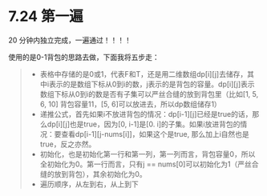 # 7.24 第一遍
20 分钟内独立完成，一遍通过！！！！

使用的是0-1背包的思路去做，下面我将五步走：
>+ 表格中存储的是0或1，代表F和T，还是用二维数组dp[i][j]去储存，其中i表示的是数组下标从0到i的数，j表示的是背包的容量。dp[i][j]表示数组下标从0到i的数是否有子集可以严丝合缝的放到背包里（比如[1, 5, 6,  10] 背包容量11，[5, 6]可以放进去，所以dp数组储存1）
>+ 递推公式，首先如果i不放进背包的情况：dp[i-1][j]已经是true的话，那么dp[i][j]也是true，因为[0, i-1]是[0. i]的子集。如果i放进背包的情况：要查看dp[i-1][j-nums[i]]，如果这个是true, 那么加上i自然也是true，反之亦然。
>+ 初始化，也是初始化第一行和第一列，第一列而言，背包容量0，所以全初始化为0。第一行而言，只有j == nums[0]可以初始化为1（严丝合缝的放到背包），其余初始化为0。
>+ 遍历顺序，从左到右，从上到下
